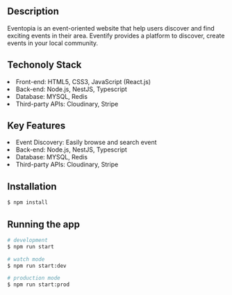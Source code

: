 ## Description

Eventopia is an event-oriented website that help users discover and find exciting events in their area.
Eventify provides a platform to discover, create events in your local community.

## Techonoly Stack

<li> Front-end: HTML5, CSS3, JavaScript (React.js) </li>
<li> Back-end: Node.js, NestJS, Typescript </li>
<li> Database: MYSQL, Redis </li>
<li> Third-party APIs: Cloudinary, Stripe </li>

## Key Features

<li> Event Discovery: Easily browse and search event </li>
<li> Back-end: Node.js, NestJS, Typescript </li>
<li> Database: MYSQL, Redis </li>

<li> Third-party APIs: Cloudinary, Stripe </li>

## Installation

```bash
$ npm install
```

## Running the app

```bash
# development
$ npm run start

# watch mode
$ npm run start:dev

# production mode
$ npm run start:prod
```
